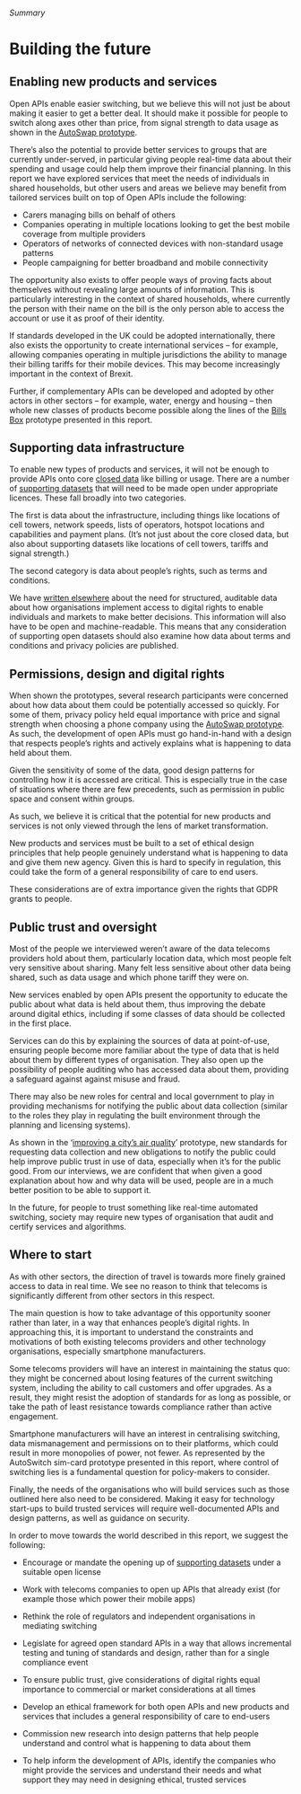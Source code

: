 ###### Summary
# Building the future

## Enabling new products and services

Open APIs enable easier switching, but we believe this will not just be about making it easier to get a better deal. It should make it possible for people to switch along axes other than price, from signal strength to data usage as shown in the [AutoSwap prototype](/scenario-1-choosing-the-best-mobile-network-operator).

There&rsquo;s also the potential to provide better services to groups that are currently under-served, in particular giving people real-time data about their spending and usage could help them improve their financial planning. In this report we have explored services that meet the needs of individuals in shared households, but other users and areas we believe may benefit from tailored services built on top of Open APIs include the following:

* Carers managing bills on behalf of others
* Companies operating in multiple locations looking to get the best mobile coverage from multiple providers
* Operators of networks of connected devices with non-standard usage patterns
* People campaigning for better broadband and mobile connectivity

The opportunity also exists to offer people ways of proving facts about themselves without revealing large amounts of information. This is particularly interesting in the context of shared households, where currently the person with their name on the bill is the only person able to access the account or use it as proof of their identity.

If standards developed in the UK could be adopted internationally, there also exists the opportunity to create international services – for example, allowing companies operating in multiple jurisdictions the ability to manage their billing tariffs for their mobile devices. This may become increasingly important in the context of Brexit.

Further, if complementary APIs can be developed and adopted by other actors in other sectors – for example, water, energy and housing – then whole new classes of products become possible along the lines of the
 [Bills Box](/scenario-2-managing-utility-bills-in-a-shared-household) prototype presented in this report.

## Supporting data infrastructure

To enable new types of products and services, it will not be enough to provide APIs onto core [closed data](https://theodi.org/data-spectrum) like billing or usage. There are a number of [supporting datasets](/supporting-datasets-to-be-made-open) that will need to be made open under appropriate licences. These fall broadly into two categories.

The first is data about the infrastructure, including things like locations of cell towers, network speeds, lists of operators, hotspot locations and capabilities and payment plans. (It&rsquo;s not just about the core closed data, but also about supporting datasets like locations of cell towers, tariffs and signal strength.)

The second category is data about people&rsquo;s rights, such as terms and conditions.

We have [written elsewhere](https://projectsbyif.com/blog/ethics-markets-and-registers) about the need for structured, auditable data about how organisations implement access to digital rights to enable individuals and markets to make better decisions. This information will also have to be open and machine-readable. This means that any consideration of supporting open datasets should also examine how data about terms and conditions and privacy policies are published.

## Permissions, design and digital rights

When shown the prototypes, several research participants were concerned about how data about them could be potentially accessed so quickly. For some of them, privacy policy held equal importance with price and signal strength when choosing a phone company using the [AutoSwap prototype](/scenario-1-choosing-the-best-mobile-network-operator). As such, the development of open APIs must go hand-in-hand with a design that respects people&rsquo;s rights and actively explains what is happening to data held about them.

Given the sensitivity of some of the data, good design patterns for controlling how it is accessed are critical. This is especially true in the case of situations where there are few precedents, such as permission in public space and consent within groups.

As such, we believe it is critical that the potential for new products and services is not only viewed through the lens of market transformation.

New products and services must be built to a set of ethical design principles that help people genuinely understand what is happening to data and give them new agency. Given this is hard to specify in regulation, this could take the form of a general responsibility of care to end users.

These considerations are of extra importance given the rights that GDPR grants to people.

## Public trust and oversight

Most of the people we interviewed weren&rsquo;t aware of the data telecoms providers hold about them, particularly location data, which most people felt very sensitive about sharing. Many felt less sensitive about other data being shared, such as data usage and which phone tariff they were on.

New services enabled by open APIs present the opportunity to educate the public about what data is held about them, thus improving the debate around digital ethics, including if some classes of data should be collected in the first place.

Services can do this by explaining the sources of data at point-of-use, ensuring people become more familiar about the type of data that is held about them by different types of organisation. They also open up the possibility of people auditing who has accessed data about them, providing a safeguard against against misuse and fraud.

There may also be new roles for central and local government to play
in providing mechanisms for notifying the public about data collection (similar to the roles they play in regulating the built environment through the planning and licensing systems).

As shown in the &lsquo;[improving a city&rsquo;s air quality](/scenario-3-improving-a-citys-air-quality-using-bulk-location-data-from-mobile-phones)&rsquo; prototype, new standards for requesting data collection and new obligations to notify the public could help improve public trust in use of data, especially when it&rsquo;s for the public good. From our interviews, we are confident that when given a good explanation about how and why data will be used, people are in a much better position to be able to support it.

In the future, for people to trust something like real-time automated switching, society may require new types of organisation that audit and certify services and algorithms.

## Where to start

As with other sectors, the direction of travel is towards more finely grained access to data in real time. We see no reason to think that telecoms is significantly different from other sectors in this respect.

The main question is how to take advantage of this opportunity sooner rather than later, in a way that enhances people&rsquo;s digital rights. In approaching this, it is important to understand the constraints and motivations of both existing telecoms providers and other technology organisations, especially smartphone manufacturers.

Some telecoms providers will have an interest in maintaining the status quo: they might be concerned about losing features of the current switching system, including the ability to call customers and offer upgrades. As a result, they might resist the adoption of standards for as long as possible, or take the path of least resistance towards compliance rather than active engagement.

Smartphone manufacturers will have an interest in centralising switching, data mismanagement and permissions on to their platforms, which could result in more monopolies of power, not fewer. As represented by the AutoSwitch sim-card prototype presented in this report, where control of switching lies is a fundamental question for policy-makers to consider.

Finally, the needs of the organisations who will build services such as those outlined here also need to be considered. Making it easy for technology start-ups to build trusted services will require well-documented APIs and design patterns, as well as guidance on security.

In order to move towards the world described in this report, we suggest the following:

* Encourage or mandate the opening up of [supporting datasets](/appendix-supporting-datasets-to-be-made-open) under a suitable open license

* Work with telecoms companies to open up APIs that already exist (for example those which power their mobile apps)

* Rethink the role of regulators and independent organisations in mediating switching

* Legislate for agreed open standard APIs in a way that allows incremental testing and tuning of standards and design, rather than for a single compliance event

* To ensure public trust, give considerations of digital rights equal importance to commercial or market considerations at all times

* Develop an ethical framework for both open APIs and new products and services that includes a general responsibility of care to end-users

* Commission new research into design patterns that help people understand and control what is happening to data about them

* To help inform the development of APIs, identify the companies who might provide the services and understand their needs and what support they may need in designing ethical, trusted services

